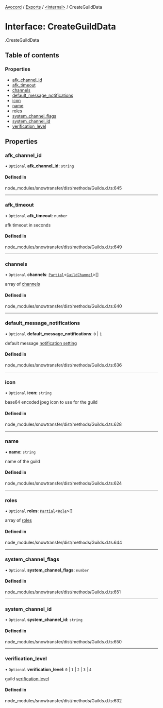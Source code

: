 [Avocord](../README.md) / [Exports](../modules.md) / [<internal\>](../modules/internal_.md) / CreateGuildData

# Interface: CreateGuildData

[<internal>](../modules/internal_.md).CreateGuildData

## Table of contents

### Properties

- [afk\_channel\_id](internal_.CreateGuildData.md#afk_channel_id)
- [afk\_timeout](internal_.CreateGuildData.md#afk_timeout)
- [channels](internal_.CreateGuildData.md#channels)
- [default\_message\_notifications](internal_.CreateGuildData.md#default_message_notifications)
- [icon](internal_.CreateGuildData.md#icon)
- [name](internal_.CreateGuildData.md#name)
- [roles](internal_.CreateGuildData.md#roles)
- [system\_channel\_flags](internal_.CreateGuildData.md#system_channel_flags)
- [system\_channel\_id](internal_.CreateGuildData.md#system_channel_id)
- [verification\_level](internal_.CreateGuildData.md#verification_level)

## Properties

### afk\_channel\_id

• `Optional` **afk\_channel\_id**: `string`

#### Defined in

node_modules/snowtransfer/dist/methods/Guilds.d.ts:645

___

### afk\_timeout

• `Optional` **afk\_timeout**: `number`

afk timeout in seconds

#### Defined in

node_modules/snowtransfer/dist/methods/Guilds.d.ts:649

___

### channels

• `Optional` **channels**: [`Partial`](../modules/internal_.md#partial)<[`GuildChannel`](../modules/internal_.__home_runner_work_disonejs_disonejs_node_modules_discord_typings_Resources_Channel_.md#guildchannel)\>[]

array of [channels](https://discord.com/developers/docs/resources/channel#channel-object-channel-structure)

#### Defined in

node_modules/snowtransfer/dist/methods/Guilds.d.ts:640

___

### default\_message\_notifications

• `Optional` **default\_message\_notifications**: ``0`` \| ``1``

default message [notification setting](https://discord.com/developers/docs/resources/guild#default-message-notification-level)

#### Defined in

node_modules/snowtransfer/dist/methods/Guilds.d.ts:636

___

### icon

• `Optional` **icon**: `string`

base64 encoded jpeg icon to use for the guild

#### Defined in

node_modules/snowtransfer/dist/methods/Guilds.d.ts:628

___

### name

• **name**: `string`

name of the guild

#### Defined in

node_modules/snowtransfer/dist/methods/Guilds.d.ts:624

___

### roles

• `Optional` **roles**: [`Partial`](../modules/internal_.md#partial)<[`Role`](../modules/internal_.md#role-1)\>[]

array of [roles](https://discord.com/developers/docs/resources/channel#channel-object-channel-structure)

#### Defined in

node_modules/snowtransfer/dist/methods/Guilds.d.ts:644

___

### system\_channel\_flags

• `Optional` **system\_channel\_flags**: `number`

#### Defined in

node_modules/snowtransfer/dist/methods/Guilds.d.ts:651

___

### system\_channel\_id

• `Optional` **system\_channel\_id**: `string`

#### Defined in

node_modules/snowtransfer/dist/methods/Guilds.d.ts:650

___

### verification\_level

• `Optional` **verification\_level**: ``0`` \| ``1`` \| ``2`` \| ``3`` \| ``4``

guild [verification level](https://discord.com/developers/docs/resources/guild#guild-object-verification-level)

#### Defined in

node_modules/snowtransfer/dist/methods/Guilds.d.ts:632
